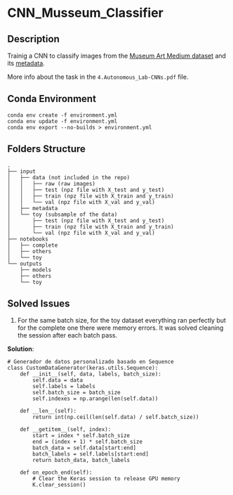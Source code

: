 # CNN_Musseum_Classifier

## Description
Trainig a CNN to classify images from the [Museum Art Medium dataset](https://storage.hpai.bsc.es/mame-dataset/MAMe_data_256.zip) and its [metadata](https://storage.hpai.bsc.es/mame-dataset/MAMe_metadata.zip).

More info about the task in the `4.Autonomous_Lab-CNNs.pdf` file.

## Conda Environment

```
conda env create -f environment.yml
conda env update -f environment.yml
conda env export --no-builds > environment.yml
```

## Folders Structure

```
.
├── input
│   ├── data (not included in the repo)
│   │   ├── raw (raw images)
│   │   ├── test (npz file with X_test and y_test)
│   │   ├── train (npz file with X_train and y_train)
│   │   └── val (npz file with X_val and y_val)
│   ├── metadata
│   └── toy (subsample of the data)
│       ├── test (npz file with X_test and y_test)
│       ├── train (npz file with X_train and y_train)
│       └── val (npz file with X_val and y_val)
├── notebooks
│   ├── complete
│   ├── others
│   └── toy
└── outputs
    ├── models
    ├── others
    └── toy
```

## Solved Issues

1. For the same batch size, for the toy dataset everything ran perfectly but for the complete one there were memory errors. It was solved cleaning the session after each batch pass.

**Solution**:

```
# Generador de datos personalizado basado en Sequence
class CustomDataGenerator(keras.utils.Sequence):
    def __init__(self, data, labels, batch_size):
        self.data = data
        self.labels = labels
        self.batch_size = batch_size
        self.indexes = np.arange(len(self.data))

    def __len__(self):
        return int(np.ceil(len(self.data) / self.batch_size))

    def __getitem__(self, index):
        start = index * self.batch_size
        end = (index + 1) * self.batch_size
        batch_data = self.data[start:end]
        batch_labels = self.labels[start:end]
        return batch_data, batch_labels

    def on_epoch_end(self):
        # Clear the Keras session to release GPU memory
        K.clear_session()
```